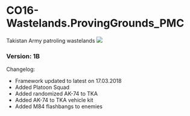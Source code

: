 # CO16-Wastelands.ProvingGrounds_PMC
Takistan Army patroling wastelands
<img src='https://github.com/rempopo/CO16-Wastelands.ProvingGrounds_PMC/blob/master/overview.jpg?raw=true' />

### Version: 1B

Changelog:
- Framework updated to latest on 17.03.2018
- Added Platoon Squad
- Added randomized AK-74 to TKA
- Added AK-74 to TKA vehicle kit
- Added M84 flashbangs to enemies
